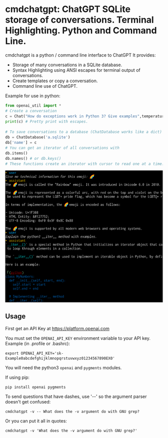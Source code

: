 # cmdchatgpt: ChatGPT SQLite storage of conversations. Terminal Highlighting. Python and Command Line.

cmdchatgpt is a python / command line interface to ChatGPT
It provides:

 - Storage of many conversations in a SQLite database.
 - Syntax Highlighting using ANSI escapes for terminal output of conversations.
 - Create templates or copy a conversation.
 - Command line use of ChatGPT.

Example for use in python:

```python
from openai_util import *
# Create a conversation
c = Chat("How do exceptions work in Python 3? Give examples",temperature=.5)
print(c) # Pretty print with escapes.

# To save conversations to a database (ChatDatabase works like a dict)
db = ChatDatabase('a.sqlite')
db['name'] = c
# You can get an iterator of all conversations with
db.items()
db.names() # or db.keys()
# These functions create an iterator with cursor to read one at a time.
```

![Image of a conversation's terminal output](https://github.com/function2/cmdchatgpt/raw/assets/screenshot_2023-03-18.png)

## Usage

First get an API Key at https://platform.openai.com

You must set the `OPENAI_API_KEY` environment variable to your API key.
Example (in .profile or .bashrc):

```
export OPENAI_API_KEY='sk-Example0abcdefghijklmnopqrstuvwxyz01234567890EX0'
```

You will need the python3 `openai` and `pygments` modules.

If using pip:

```
pip install openai pygments
```

To send questions that have dashes, use '--' so the argument parser doesn't
get confused:

```
cmdchatgpt -v -- What does the -v argument do with GNU grep?
```

Or you can put it all in quotes:

```
cmdchatgpt -v 'What does the -v argument do with GNU grep?'
```
